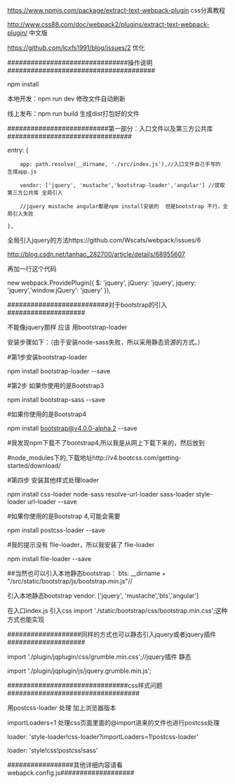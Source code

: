 
https://www.npmjs.com/package/extract-text-webpack-plugin   css分离教程

http://www.css88.com/doc/webpack2/plugins/extract-text-webpack-plugin/  中文版

https://github.com/lcxfs1991/blog/issues/2  优化


###############################操作说明######################################

npm install

本地开发：npm run dev   修改文件自动刷新

线上发布：npm run build  生成dist打包好的文件


##########################第一部分：入口文件以及第三方公共库################################

entry: {

		app: path.resolve(__dirname, './src/index.js'),//入口文件自己手写的  生成app.js

		vendor: ['jquery', 'mustache','bootstrap-loader','angular'] //提取第三方公共库 全局引入

		//jquery mustache angular都是npm install安装的  但是bootstrap 不行，全局引入失败

	},


全局引入jquery的方法https://github.com/Wscats/webpack/issues/6  

http://blog.csdn.net/tanhao_282700/article/details/68955607

再加一行这个代码

new webpack.ProvidePlugin({ $: 'jquery', jQuery: 'jquery', jquery: 'jquery','window.jQuery': 'jquery' }),


##########################对于bootstrap的引入####################

 不能像jquery那样  应该 用bootstrap-loader  

安装步骤如下：（由于安装node-sass失败，所以采用静态资源的方式。）

#第1步安装bootstrap-loader

npm install bootstrap-loader --save

#第2步 如果你使用的是Bootstrap3

npm install bootstrap-sass --save

#如果你使用的是Bootstrap4

npm install bootstrap@v4.0.0-alpha.2 --save

#我发现npm下载不了bootstrap4,所以我是从网上下载下来的，然后放到

#node_modules下的,下载地址http://v4.bootcss.com/getting-started/download/

#第四步 安装其他样式处理loader

npm install css-loader node-sass resolve-url-loader sass-loader style-loader url-loader --save

#如果你使用的是Bootstrap 4,可能会需要

npm install postcss-loader --save

#我的提示没有 flie-loader，所以我安装了  flie-loader

npm install  flie-loader --save


##当然也可以引入本地静态bootstrap： bts: __dirname + "/src/static/bootstrap/js/bootstrap.min.js"//

引入本地静态bootstrap   vendor: ['jquery', 'mustache','bts','angular'] 

在入口index.js  引入css import './static/bootstrap/css/bootstrap.min.css';这种方式也能实现

###################同样的方式也可以静态引入jquery或者jquery插件####################

import './plugin/jqplugin/css/grumble.min.css';//jquery插件 静态

import './plugin/jqplugin/js/jquery.grumble.min.js';

###############################css样式问题##################################

用postcss-loader 处理 加上浏览器版本

importLoaders=1 处理css页面里面的@import进来的文件也进行postcss处理

loader: 'style-loader!css-loader?importLoaders=1!postcss-loader'

loader: 'style!css!postcss!sass'

#################其他详细内容请看webapck.config.js###################